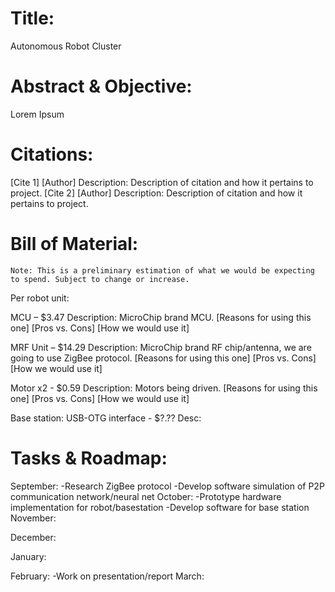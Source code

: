 # Title: 
Autonomous Robot Cluster

# Abstract & Objective: 
Lorem Ipsum

# Citations:
[Cite 1] [Author]
	Description: Description of citation and how it pertains to project.
[Cite 2] [Author]
	Description: Description of citation and how it pertains to project.

# Bill of Material:
	Note: This is a preliminary estimation of what we would be expecting to spend. Subject to change or increase.
Per robot unit:

MCU – $3.47
	Description: MicroChip brand MCU. [Reasons for using this one] [Pros vs. Cons] [How we would use it]

MRF Unit – $14.29
	Description: MicroChip brand RF chip/antenna, we are going to use ZigBee protocol. [Reasons for using this one] [Pros vs. Cons] [How we would use it]

Motor x2 - $0.59
	Description: Motors being driven. [Reasons for using this one] [Pros vs. Cons] [How we would use it]

Base station:
USB-OTG interface - $?.??
	Desc:

# Tasks & Roadmap:

September:
	-Research ZigBee protocol
	-Develop software simulation of P2P communication network/neural net
October:
	-Prototype hardware implementation for robot/basestation
	-Develop software for base station
November:

December:

January:

February:
	-Work on presentation/report
March:
